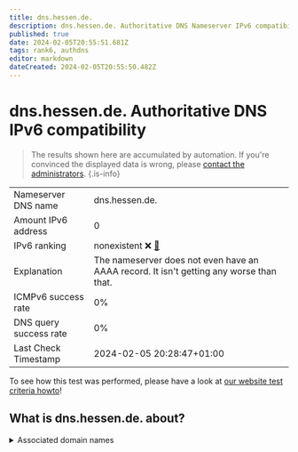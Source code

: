 ```yaml
---
title: dns.hessen.de.
description: dns.hessen.de. Authoritative DNS Nameserver IPv6 compatibility
published: true
date: 2024-02-05T20:55:51.681Z
tags: rank6, authdns
editor: markdown
dateCreated: 2024-02-05T20:55:50.482Z
---
```


# dns.hessen.de. Authoritative DNS IPv6 compatibility

> The results shown here are accumulated by automation. If you're convinced the displayed data is wrong, please [contact the administrators](/howto/chat). 
{.is-info}




|   |   |
| - | - |
| Nameserver DNS name | dns.hessen.de.
| Amount IPv6 address | 0
| IPv6 ranking | nonexistent :x: [🔗](/howto/ranking) |
| Explanation | The nameserver does not even have an AAAA record. It isn't getting any worse than that. |
| ICMPv6 success rate | 0%|
| DNS query success rate | 0% |
| Last Check Timestamp | 2024-02-05 20:28:47+01:00 |

To see how this test was performed, please have a look at [our website test criteria howto](/howto/testcriteria/authdns)!


## What is dns.hessen.de. about?






<details>
<summary>Associated domain names</summary>

www.hessen.de

</details>
